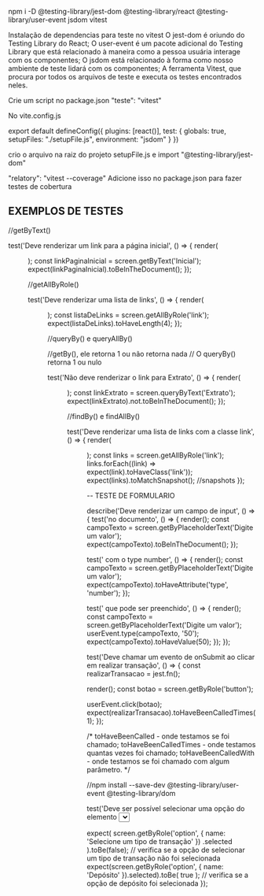 npm i -D @testing-library/jest-dom @testing-library/react @testing-library/user-event jsdom vitest

Instalação de dependencias para teste no vitest
O jest-dom é oriundo do Testing Library do React;
O user-event é um pacote adicional do Testing Library que está relacionado à maneira como a pessoa usuária interage com os componentes;
O jsdom está relacionado à forma como nosso ambiente de teste lidará com os componentes;
A ferramenta Vitest, que procura por todos os arquivos de teste e executa os testes encontrados neles.

Crie um script no package.json
"teste": "vitest"

No vite.config.js

export default defineConfig({
plugins: [react()],
test: {
globals: true,
setupFiles: "./setupFile.js",
environment: "jsdom"
}
})

crio o arquivo na raiz do projeto setupFile.js
e
import "@testing-library/jest-dom"


"relatory": "vitest --coverage"
Adicione isso no package.json para fazer testes de cobertura

EXEMPLOS DE TESTES 
--
//getByText()

test('Deve renderizar um link para a página inicial', () => {
  render(<Menu />);
  const linkPaginaInicial = screen.getByText('Inicial');
  expect(linkPaginaInicial).toBeInTheDocument();
});

//getAllByRole()

test('Deve renderizar uma lista de links', () => {
    render(<Menu />);
    const listaDeLinks = screen.getAllByRole('link');
    expect(listaDeLinks).toHaveLength(4);
  });

  //queryBy() e queryAllBy()

  //getBy(), ele retorna 1 ou não retorna nada
  // O queryBy() retorna 1 ou nulo


test('Não deve renderizar o link para Extrato', () => {
    render(<Menu />);
    const linkExtrato = screen.queryByText('Extrato');
    expect(linkExtrato).not.toBeInTheDocument();
  });

  //findBy() e findAllBy()




test('Deve renderizar uma lista de links com a classe link', () => {
    render(<Menu />);
    const links = screen.getAllByRole('link');
    links.forEach((link) => expect(link).toHaveClass('link'));
    expect(links).toMatchSnapshot(); //snapshots
  });

--
TESTE DE FORMULARIO

describe('Deve renderizar um campo de input', () => {
  test('no documento', () => {
    render(<Formulario />);
    const campoTexto = screen.getByPlaceholderText('Digite um valor');
    expect(campoTexto).toBeInTheDocument();
  });

  test(' com o type number', () => {
    render(<Formulario />);
    const campoTexto = screen.getByPlaceholderText('Digite um valor');
    expect(campoTexto).toHaveAttribute('type', 'number');
  });

  test(' que pode ser preenchido', () => {
    render(<Formulario />);
    const campoTexto = screen.getByPlaceholderText('Digite um valor');
    userEvent.type(campoTexto, '50');
    expect(campoTexto).toHaveValue(50);
  });
});

test('Deve chamar um evento de onSubmit ao clicar em realizar transação', () => {
  const realizarTransacao = jest.fn();

  render(<Formulario realizarTransacao={realizarTransacao} />);
  const botao = screen.getByRole('button');

  userEvent.click(botao);
  expect(realizarTransacao).toHaveBeenCalledTimes(1);
});


/* toHaveBeenCalled - onde testamos se foi chamado;
toHaveBeenCalledTimes - onde testamos quantas vezes foi chamado;
toHaveBeenCalledWith - onde testamos se foi chamado com algum parâmetro. */

//npm install --save-dev @testing-library/user-event @testing-library/dom

test('Deve ser possível selecionar uma opção do elemento <select/>', () => {
  render(<Formulario />); // renderiza o componente
  const select = screen.getByRole('combobox'); // faz a consulta do elemento select
  userEvent.selectOptions(select, ['Depósito']); // simula a ação de selecionar uma opção do select

  expect(
    screen.getByRole('option', { name: 'Selecione um tipo de transação' })
      .selected
  ).toBe(false); // verifica se a opção de selecionar um tipo de transação não foi selecionada
  expect(screen.getByRole('option', { name: 'Depósito' }).selected).toBe(
    true
  ); // verifica se a opção de depósito foi selecionada
});